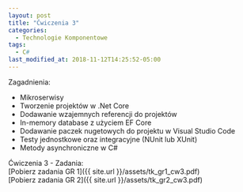 ```yaml
---
layout: post
title: "Ćwiczenia 3"
categories:
  - Technologie Komponentowe
tags:
  - C#
last_modified_at: 2018-11-12T14:25:52-05:00
---
```


Zagadnienia:
* Mikroserwisy
* Tworzenie projektów w .Net Core
* Dodawanie wzajemnych referencji do projektów
* In-memory database z użyciem EF Core
* Dodawanie paczek nugetowych do projektu w Visual Studio Code
* Testy jednostkowe oraz integracyjne (NUnit lub XUnit)
* Metody asynchroniczne w C#

Ćwiczenia 3 - Zadania:<br/>
[Pobierz zadania GR 1]({{ site.url }}/assets/tk_gr1_cw3.pdf)<br/>
[Pobierz zadania GR 2]({{ site.url }}/assets/tk_gr2_cw3.pdf)<br/>